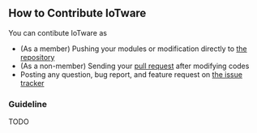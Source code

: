 ## How to Contribute IoTware
You can contibute IoTware as

* (As a member) Pushing  your modules or  modification directly to [the repository](https://github.com/etri/iotware)
* (As a non-member) Sending your [pull request](https://help.github.com/en/articles/creating-a-pull-request) after modifying codes
* Posting any question, bug report, and feature request on [the issue tracker](https://github.com/etri/iotware/issues)

### Guideline
TODO